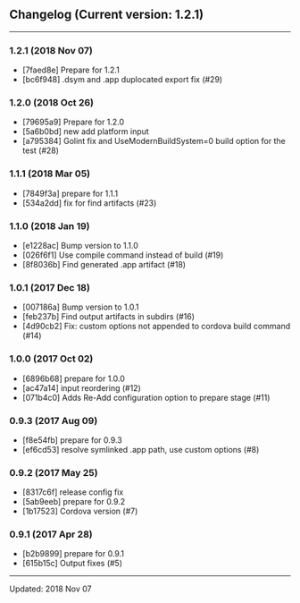 ## Changelog (Current version: 1.2.1)

-----------------

### 1.2.1 (2018 Nov 07)

* [7faed8e] Prepare for 1.2.1
* [bc6f948] .dsym and .app duplocated export fix (#29)

### 1.2.0 (2018 Oct 26)

* [79695a9] Prepare for 1.2.0
* [5a6b0bd] new add platform input
* [a795384] Golint fix and UseModernBuildSystem=0 build option for the test (#28)

### 1.1.1 (2018 Mar 05)

* [7849f3a] prepare for 1.1.1
* [534a2dd] fix for find artifacts (#23)

### 1.1.0 (2018 Jan 19)

* [e1228ac] Bump version to 1.1.0
* [026f6f1] Use compile command instead of build (#19)
* [8f8036b] Find generated .app artifact (#18)

### 1.0.1 (2017 Dec 18)

* [007186a] Bump version to 1.0.1
* [feb237b] Find output artifacts in subdirs (#16)
* [4d90cb2] Fix: custom options not appended to cordova build command (#14)

### 1.0.0 (2017 Oct 02)

* [6896b68] prepare for 1.0.0
* [ac47a14] input reordering (#12)
* [071b4c0] Adds Re-Add configuration option to prepare stage (#11)

### 0.9.3 (2017 Aug 09)

* [f8e54fb] prepare for 0.9.3
* [ef6cd53] resolve symlinked .app path, use custom options (#8)

### 0.9.2 (2017 May 25)

* [8317c6f] release config fix
* [5ab9eeb] prepare for 0.9.2
* [1b17523] Cordova version (#7)

### 0.9.1 (2017 Apr 28)

* [b2b9899] prepare for 0.9.1
* [615b15c] Output fixes (#5)

-----------------

Updated: 2018 Nov 07